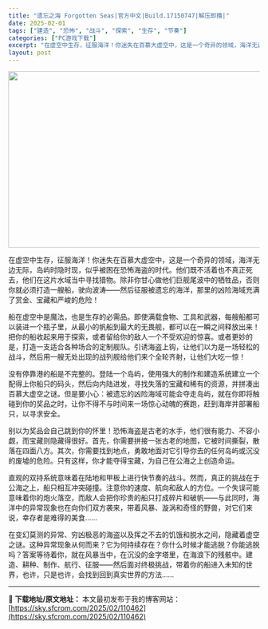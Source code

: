 ```yaml
---
title: "遗忘之海 Forgotten Seas|官方中文|Build.17150747|解压即撸|"
date: 2025-02-01
tags: ["建造", "恐怖", "战斗", "探索", "生存", "节奏"]
categories: ["PC游戏下载"]
excerpt: "在虚空中生存，征服海洋！你迷失在百慕大虚空中，这是一个奇异的领域，海洋无边无际，岛屿时隐时现，似乎被困在恐怖海盗的时代。他们既不活着也不真正死去，他们在这片水域当中寻找猎物。除非你甘心做他们巨舰尾波中的牺牲品，否则你就必须打造一艘船，驶向波涛——然后征服被遗忘的海洋，那里的凶险海域充满了赏金、宝藏和&hellip;"
layout: post
---
```


<img class="aligncenter size-full wp-image-110447" src="https://sky.sfcrom.com/wp-content/uploads/2025/02/2025020113323971.webp" alt="" width="616" height="353" />

在虚空中生存，征服海洋！你迷失在百慕大虚空中，这是一个奇异的领域，海洋无边无际，岛屿时隐时现，似乎被困在恐怖海盗的时代。他们既不活着也不真正死去，他们在这片水域当中寻找猎物。除非你甘心做他们巨舰尾波中的牺牲品，否则你就必须打造一艘船，驶向波涛——然后征服被遗忘的海洋，那里的凶险海域充满了赏金、宝藏和严峻的危险！

船在虚空中是魔法，也是生存的必需品。即使满载食物、工具和武器，每艘船都可以装进一个瓶子里，从最小的帆船到最大的无畏舰，都可以在一瞬之间释放出来！把你的船收起来用于探索，或者留给你的敌人一个不受欢迎的惊喜。或者更妙的是，打造一支适合各种场合的定制舰队。引诱海盗上钩，让他们以为是一场轻松的战斗，然后用一艘无处出现的战列舰给他们来个全轮齐射，让他们大吃一惊！

没有停靠港的船是不完整的。登陆一个岛屿，使用强大的制作和建造系统建立一个配得上你船只的码头，然后向内陆进发，寻找失落的宝藏和稀有的资源，并拼凑出百慕大虚空之谜。但是要小心：被遗忘的凶险海域可能会夺走岛屿，就在你即将触碰到你的奖品之时，让你不得不与时间来一场惊心动魄的赛跑，赶到海岸并部署船只，以寻求安全。

别以为奖品会自己跳到你的怀里！恐怖海盗是古老的水手，他们很有能力、不容小觑，而宝藏则隐藏得很好。首先，你需要拼接一张古老的地图，它被时间撕裂，散落在四面八方。其次，你需要找到地点，勇敢地面对它引导你去的任何岛屿或沉没的废墟的危险。只有这样，你才能夺得宝藏，为自己在公海之上创造命运。

直观的双持系统意味着在陆地和甲板上进行快节奏的战斗。然而，真正的挑战在于公海之上，船只相互冲突碰撞。注意你的速度、航向和敌人的方位。一个失误可能意味着你的炮火落空，而敌人会把你珍贵的船只打成碎片和破帆——与此同时，海洋中的异常现象也在向你们双方袭来，带着风暴、漩涡和奇怪的野兽，对它们来说，幸存者是难得的美食……

在变幻莫测的异常、穷凶极恶的海盗以及挥之不去的饥饿和脱水之间，隐藏着虚空之谜。这种异常现象从何而来？它为何持续存在？你什么时候才能逃脱？你能逃脱吗？答案等待着你，就在风暴当中，在沉没的金字塔里，在海浪下的残骸中。建造、耕种、制作、航行、征服——然后面对终极挑战，带着你的船进入未知的世界，也许，只是也许，会找到回到真实世界的方法……

---
📖 **下载地址/原文地址：** 本文最初发布于我的博客网站：[https://sky.sfcrom.com/2025/02/110462](https://sky.sfcrom.com/2025/02/110462)
